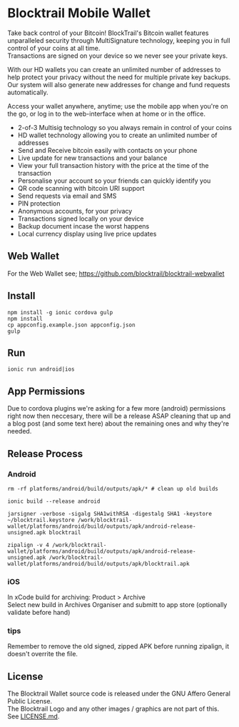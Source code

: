 # Blocktrail Mobile Wallet
Take back control of your Bitcoin!
BlockTrail's Bitcoin wallet features unparalleled security through MultiSignature technology, keeping you in full control of your coins at all time.  
Transactions are signed on your device so we never see your private keys.

With our HD wallets you can create an unlimited number of addresses to help protect your privacy without the need for multiple private key backups.  
Our system will also generate new addresses for change and fund requests automatically.

Access your wallet anywhere, anytime; use the mobile app when you're on the go, or log in to the web-interface when at home or in the office.

- 2-of-3 Multisig technology so you always remain in control of your coins
- HD wallet technology allowing you to create an unlimited number of addresses
- Send and Receive bitcoin easily with contacts on your phone
- Live update for new transactions and your balance
- View your full transaction history with the price at the time of the transaction
- Personalise your account so your friends can quickly identify you
- QR code scanning with bitcoin URI support
- Send requests via email and SMS
- PIN protection
- Anonymous accounts, for your privacy
- Transactions signed locally on your device
- Backup document incase the worst happens
- Local currency display using live price updates

## Web Wallet
For the Web Wallet see; https://github.com/blocktrail/blocktrail-webwallet

## Install
```
npm install -g ionic cordova gulp
npm install
cp appconfig.example.json appconfig.json
gulp
```

## Run
```
ionic run android|ios
```

## App Permissions
Due to cordova plugins we're asking for a few more (android) permissions right now then neccesary, 
there will be a release ASAP cleaning that up and a blog post (and some text here) about the remaining ones and why they're needed.

## Release Process
### Android
```
rm -rf platforms/android/build/outputs/apk/* # clean up old builds

ionic build --release android  

jarsigner -verbose -sigalg SHA1withRSA -digestalg SHA1 -keystore ~/blocktrail.keystore /work/blocktrail-wallet/platforms/android/build/outputs/apk/android-release-unsigned.apk blocktrail  

zipalign -v 4 /work/blocktrail-wallet/platforms/android/build/outputs/apk/android-release-unsigned.apk /work/blocktrail-wallet/platforms/android/build/outputs/apk/blocktrail.apk
```

### iOS
In xCode build for archiving: Product > Archive  
Select new build in Archives Organiser and submitt to app store (optionally validate before hand)  

### tips
Remember to remove the old signed, zipped APK before running zipalign, it doesn't overrite the file.  

## License
The Blocktrail Wallet source code is released under the GNU Affero General Public License.  
The Blocktrail Logo and any other images / graphics are not part of this.  
See [LICENSE.md](LICENSE.md).
